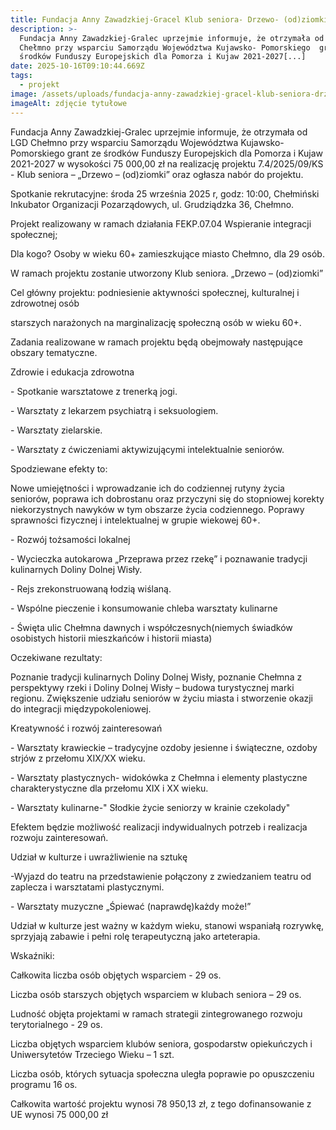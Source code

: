 ```yaml
---
title: Fundacja Anny Zawadzkiej-Gracel Klub seniora- Drzewo- (od)ziomki
description: >-
  Fundacja Anny Zawadzkiej-Gralec uprzejmie informuje, że otrzymała od  LGD
  Chełmno przy wsparciu Samorządu Województwa Kujawsko- Pomorskiego  grant ze
  środków Funduszy Europejskich dla Pomorza i Kujaw 2021-2027[...]
date: 2025-10-16T09:10:44.669Z
tags:
  - projekt
image: /assets/uploads/fundacja-anny-zawadzkiej-gracel-klub-seniora-drzewo.jpg
imageAlt: zdjęcie tytułowe
---
```

Fundacja Anny Zawadzkiej-Gralec uprzejmie informuje, że otrzymała od  LGD Chełmno przy wsparciu Samorządu Województwa Kujawsko- Pomorskiego  grant ze środków Funduszy Europejskich dla Pomorza i Kujaw 2021-2027 w wysokości 75 000,00 zł na realizację projektu 7.4/2025/09/KS -  Klub seniora – „Drzewo – (od)ziomki” oraz ogłasza nabór do projektu.

Spotkanie rekrutacyjne: środa 25 września 2025 r, godz: 10:00, Chełmiński Inkubator Organizacji Pozarządowych, ul. Grudziądzka 36, Chełmno.

Projekt realizowany w ramach działania FEKP.07.04 Wspieranie integracji społecznej;

Dla kogo? Osoby w wieku 60+ zamieszkujące miasto Chełmno, dla 29 osób.

W ramach projektu zostanie utworzony Klub seniora. „Drzewo – (od)ziomki”

Cel główny projektu:  podniesienie aktywności społecznej, kulturalnej i zdrowotnej osób

starszych narażonych na marginalizację społeczną osób w wieku 60+.

Zadania realizowane  w ramach projektu będą obejmowały następujące obszary tematyczne.

Zdrowie i edukacja zdrowotna

\- Spotkanie warsztatowe z trenerką jogi.

\- Warsztaty z lekarzem psychiatrą i seksuologiem.

\- Warsztaty zielarskie.

\- Warsztaty z ćwiczeniami aktywizującymi intelektualnie seniorów.

Spodziewane efekty to:

Nowe umiejętności i wprowadzanie ich do codziennej rutyny życia seniorów, poprawa ich dobrostanu oraz przyczyni się do stopniowej korekty niekorzystnych nawyków w tym obszarze życia codziennego.  Poprawy sprawności fizycznej i intelektualnej w grupie wiekowej 60+.

\- Rozwój tożsamości lokalnej

\-  Wycieczka autokarowa „Przeprawa przez rzekę” i poznawanie tradycji kulinarnych Doliny Dolnej Wisły.

\-  Rejs zrekonstruowaną łodzią wiślaną.

\-  Wspólne pieczenie i konsumowanie chleba warsztaty kulinarne

\- Święta ulic Chełmna dawnych i współczesnych(niemych świadków osobistych historii mieszkańców i historii miasta)

Oczekiwane rezultaty:

Poznanie tradycji kulinarnych Doliny Dolnej Wisły, poznanie Chełmna z perspektywy rzeki i Doliny Dolnej Wisły – budowa turystycznej marki regionu. Zwiększenie udziału seniorów w życiu miasta i stworzenie okazji do integracji międzypokoleniowej.

Kreatywność i rozwój zainteresowań

\- Warsztaty krawieckie – tradycyjne ozdoby jesienne i świąteczne, ozdoby strjów z przełomu XIX/XX wieku.

\- Warsztaty plastycznych- widokówka  z Chełmna i elementy plastyczne charakterystyczne dla przełomu XIX i XX wieku.

\- Warsztaty kulinarne-" Słodkie życie seniorzy w krainie czekolady"

Efektem będzie możliwość realizacji indywidualnych potrzeb i realizacja  rozwoju zainteresowań.

Udział w kulturze i uwrażliwienie na sztukę

\-Wyjazd do teatru na przedstawienie połączony z zwiedzaniem teatru od zaplecza i warsztatami plastycznymi.

\- Warsztaty muzyczne „Śpiewać (naprawdę)każdy może!”

Udział w kulturze jest ważny w każdym wieku,  stanowi wspaniałą rozrywkę, sprzyjają zabawie i pełni rolę terapeutyczną jako arteterapia.

Wskaźniki: 

Całkowita liczba osób objętych wsparciem - 29 os.

Liczba osób starszych objętych wsparciem w klubach seniora – 29 os.

Ludność objęta projektami w ramach strategii zintegrowanego rozwoju terytorialnego - 29 os.

Liczba objętych wsparciem klubów seniora, gospodarstw opiekuńczych i Uniwersytetów Trzeciego Wieku – 1 szt.

Liczba osób, których sytuacja społeczna uległa poprawie po opuszczeniu programu 16 os. 

Całkowita wartość projektu wynosi 78 950,13 zł, z tego dofinansowanie z UE wynosi 75 000,00 zł
